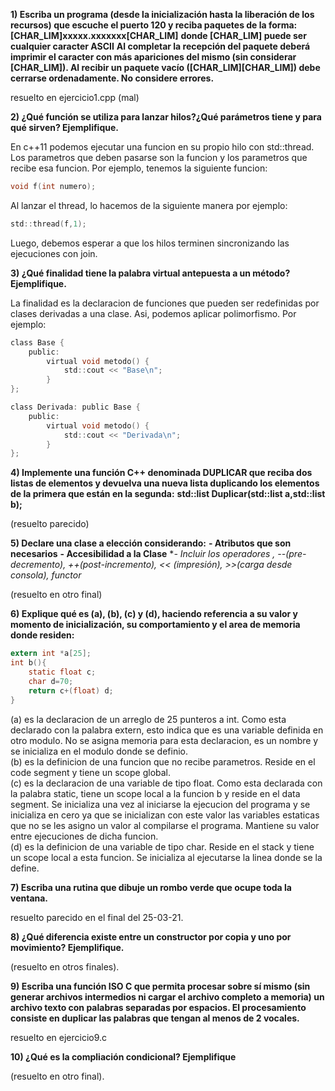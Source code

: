 **1) Escriba un programa (desde la inicialización hasta la liberación de los recursos) que escuche el puerto 120 y reciba paquetes de la forma: 		[CHAR_LIM]xxxxx.xxxxxxx[CHAR_LIM]**
**donde [CHAR_LIM] puede ser cualquier caracter ASCII**
**Al completar la recepción del paquete deberá imprimir el caracter con más apariciones del mismo (sin considerar [CHAR_LIM]). Al recibir un paquete vacío ([CHAR_LIM][CHAR_LIM]) debe cerrarse ordenadamente. No considere errores.**

resuelto en ejercicio1.cpp (mal)

**2) ¿Qué función se utiliza para lanzar hilos?¿Qué parámetros tiene y para qué sirven? Ejemplifique.**

En c++11 podemos ejecutar una funcion en su propio hilo con std::thread. Los parametros que deben pasarse son la funcion y los parametros que recibe esa funcion. Por ejemplo, tenemos la siguiente funcion:  

```c
void f(int numero);
```
Al lanzar el thread, lo hacemos de la siguiente manera por ejemplo:

```c
std::thread(f,1);
```
Luego, debemos esperar a que los hilos terminen sincronizando las ejecuciones con join.  

**3) ¿Qué finalidad tiene la palabra virtual antepuesta a un método? Ejemplifique.**

La finalidad es la declaracion de funciones que pueden ser redefinidas por clases derivadas a una clase. Asi, podemos aplicar polimorfismo. Por ejemplo:  
```c
class Base {
	public:
		virtual void metodo() {
			std::cout << "Base\n";
		}
};

class Derivada: public Base {
	public:
		virtual void metodo() {
			std::cout << "Derivada\n";
		}
};
```

**4) Implemente una función C++ denominada DUPLICAR que reciba dos listas de elementos y devuelva una nueva lista duplicando los elementos de la primera que están en la segunda:**
		**std::list<T> Duplicar(std::list<T> a,std::list<T> b);**

(resuelto parecido)

**5) Declare una clase a elección considerando:**
		**- Atributos que son necesarios**
		**- Accesibilidad a la Clase**
		**- Incluir los operadores *, --(pre-decremento), ++(post-incremento), << (impresión), >>(carga desde consola), functor**

(resuelto en otro final)

**6) Explique qué es (a), (b), (c) y (d), haciendo referencia a su valor y momento de inicialización, su comportamiento y el area de memoria donde residen:**

```c
extern int *a[25];
int b(){
	static float c;
	char d=70;
	return c+(float) d;
}
```

(a) es la declaracion de un arreglo de 25 punteros a int. Como esta declarado con la palabra extern, esto indica que es una variable definida en otro modulo. No se asigna memoria para esta declaracion, es un nombre y se inicializa en el modulo donde se definio.   
(b) es la definicion de una funcion que no recibe parametros. Reside en el code segment y tiene un scope global.  
(c) es la declaracion de una variable de tipo float. Como esta declarada con la palabra static, tiene un scope local a la funcion b y reside en el data segment. Se inicializa una vez al iniciarse la ejecucion del programa y se inicializa en cero ya que se inicializan con este valor las variables estaticas que no se les asigno un valor al compilarse el programa. Mantiene su valor entre ejecuciones de dicha funcion.    
(d) es la definicion de una variable de tipo char. Reside en el stack y tiene un scope local a esta funcion. Se inicializa al ejecutarse la linea donde se la define.  

**7) Escriba una rutina que dibuje un rombo verde que ocupe toda la ventana.**

resuelto parecido en el final del 25-03-21.

**8) ¿Qué diferencia existe entre un constructor por copia y uno por movimiento? Ejemplifique.**

(resuelto en otros finales).

**9) Escriba una función ISO C que permita procesar sobre sí mismo (sin generar archivos intermedios ni cargar el archivo completo a memoria) un archivo texto con palabras separadas por espacios. El procesamiento consiste en duplicar las palabras que tengan al menos de 2 vocales.**

resuelto en ejercicio9.c

**10) ¿Qué es la compliación condicional? Ejemplifique**

(resuelto en otro final).
